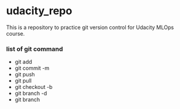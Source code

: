# udacity_repo
This is a repository to practice git version control for Udacity MLOps course.

### list of git command

* git add
* git commit -m
* git push
* git pull
* git checkout -b
* git branch -d
* git branch

